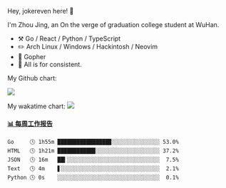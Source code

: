 Hey, jokereven here! 👋

I'm Zhou Jing, an On the verge of graduation college student at WuHan.

-   :hammer_and_pick: Go / React / Python / TypeScript
-   :pencil2: Arch Linux / Windows / Hackintosh / Neovim
-   :seedling: Gopher
-   :thought_balloon: All is for consistent.

My Github chart:

![](https://ghchart.rshah.org/JonnieWayy)

My wakatime chart:
![](https://wakatime.com/share/@jokereven/1679dc82-4bf9-4b63-9203-390d608503de.png)

<!-- waka-box start -->
#### <a href="https://gist.github.com/9f8118785e2d128d746db5f61b0e0a2a" target="_blank">📊 每周工作报告</a>
```text
Go     🕓 1h55m ████████████████▉░░░░░░░░░░░░░░░ 53.0%
HTML   🕓 1h21m ███████████▉░░░░░░░░░░░░░░░░░░░░ 37.2%
JSON   🕓 16m   ██▍░░░░░░░░░░░░░░░░░░░░░░░░░░░░░  7.5%
Text   🕓 4m    ▋░░░░░░░░░░░░░░░░░░░░░░░░░░░░░░░  2.1%
Python 🕓 0s    ░░░░░░░░░░░░░░░░░░░░░░░░░░░░░░░░  0.1%
```
<!-- Powered by https://github.com/journey-ad/waka-box-go . -->
<!-- waka-box end -->
